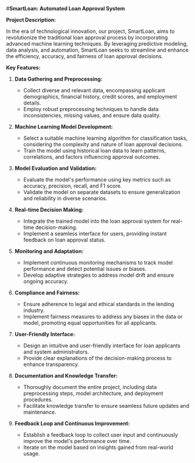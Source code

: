 #**SmartLoan: Automated Loan Approval System**

**Project Description:**

In the era of technological innovation, our project, SmartLoan, aims to revolutionize the traditional loan approval process by incorporating advanced machine learning techniques. By leveraging predictive modeling, data analysis, and automation, SmartLoan seeks to streamline and enhance the efficiency, accuracy, and fairness of loan approval decisions.

**Key Features:**

1. **Data Gathering and Preprocessing:**
   - Collect diverse and relevant data, encompassing applicant demographics, financial history, credit scores, and employment details.
   - Employ robust preprocessing techniques to handle data inconsistencies, missing values, and ensure data quality.

2. **Machine Learning Model Development:**
   - Select a suitable machine learning algorithm for classification tasks, considering the complexity and nature of loan approval decisions.
   - Train the model using historical loan data to learn patterns, correlations, and factors influencing approval outcomes.

3. **Model Evaluation and Validation:**
   - Evaluate the model's performance using key metrics such as accuracy, precision, recall, and F1 score.
   - Validate the model on separate datasets to ensure generalization and reliability in diverse scenarios.

4. **Real-time Decision Making:**
   - Integrate the trained model into the loan approval system for real-time decision-making.
   - Implement a seamless interface for users, providing instant feedback on loan approval status.

5. **Monitoring and Adaptation:**
   - Implement continuous monitoring mechanisms to track model performance and detect potential issues or biases.
   - Develop adaptive strategies to address model drift and ensure ongoing accuracy.

6. **Compliance and Fairness:**
   - Ensure adherence to legal and ethical standards in the lending industry.
   - Implement fairness measures to address any biases in the data or model, promoting equal opportunities for all applicants.

7. **User-Friendly Interface:**
   - Design an intuitive and user-friendly interface for loan applicants and system administrators.
   - Provide clear explanations of the decision-making process to enhance transparency.

8. **Documentation and Knowledge Transfer:**
   - Thoroughly document the entire project, including data preprocessing steps, model architecture, and deployment procedures.
   - Facilitate knowledge transfer to ensure seamless future updates and maintenance.

9. **Feedback Loop and Continuous Improvement:**
   - Establish a feedback loop to collect user input and continuously improve the model's performance over time.
   - Iterate on the model based on insights gained from real-world usage.

